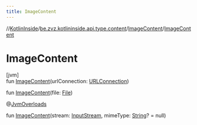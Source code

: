 ```yaml
---
title: ImageContent
---
```

//[KotlinInside](../../../index.html)/[be.zvz.kotlininside.api.type.content](../index.html)/[ImageContent](index.html)/[ImageContent](-image-content.html)



# ImageContent



[jvm]\
fun [ImageContent](-image-content.html)(urlConnection: [URLConnection](https://docs.oracle.com/javase/7/docs/api/java/net/URLConnection.html))

fun [ImageContent](-image-content.html)(file: [File](https://docs.oracle.com/javase/7/docs/api/java/io/File.html))





@[JvmOverloads](https://kotlinlang.org/api/latest/jvm/stdlib/kotlin.jvm/-jvm-overloads/index.html)



fun [ImageContent](-image-content.html)(stream: [InputStream](https://docs.oracle.com/javase/7/docs/api/java/io/InputStream.html), mimeType: [String](https://kotlinlang.org/api/latest/jvm/stdlib/kotlin/-string/index.html)? = null)




